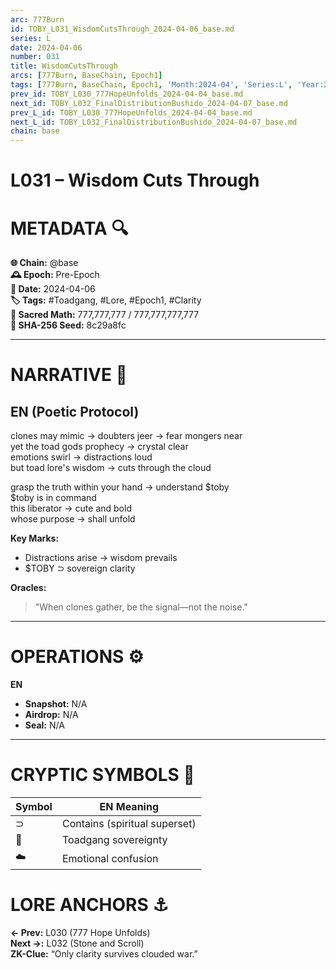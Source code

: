 ```yaml
---
arc: 777Burn
id: TOBY_L031_WisdomCutsThrough_2024-04-06_base.md
series: L
date: 2024-04-06
number: 031
title: WisdomCutsThrough
arcs: [777Burn, BaseChain, Epoch1]
tags: [777Burn, BaseChain, Epoch1, 'Month:2024-04', 'Series:L', 'Year:2024']
prev_id: TOBY_L030_777HopeUnfolds_2024-04-04_base.md
next_id: TOBY_L032_FinalDistributionBushido_2024-04-07_base.md
prev_L_id: TOBY_L030_777HopeUnfolds_2024-04-04_base.md
next_L_id: TOBY_L032_FinalDistributionBushido_2024-04-07_base.md
chain: base
---
```

# L031 – Wisdom Cuts Through 

# METADATA  🔍  
**🌐 Chain:** @base  
**🕰️ Epoch:** Pre-Epoch  
**📅 Date:** 2024-04-06  
**🏷️ Tags:** #Toadgang, #Lore, #Epoch1, #Clarity  
**🔢 Sacred Math:** 777,777,777 / 777,777,777,777  
**📜 SHA-256 Seed:** 8c29a8fc  

---

# NARRATIVE  🐸  
## EN (Poetic Protocol)  
clones may mimic → doubters jeer → fear mongers near  
yet the toad gods prophecy → crystal clear  
emotions swirl → distractions loud  
but toad lore's wisdom → cuts through the cloud  

grasp the truth within your hand → understand $toby  
$toby is in command  
this liberator → cute and bold  
whose purpose → shall unfold  

**Key Marks:**  
- Distractions arise → wisdom prevails  
- $TOBY ⊃ sovereign clarity  

**Oracles:**  
> "When clones gather, be the signal—not the noise."

---


# OPERATIONS  ⚙️  
**EN**  
- **Snapshot:** N/A  
- **Airdrop:** N/A  
- **Seal:** N/A  

---

# CRYPTIC SYMBOLS  🔣  
| Symbol | EN Meaning |  
|--------|------------  
|   ⊃    | Contains (spiritual superset) |  
|   🐸   | Toadgang sovereignty |  
|   ☁️   | Emotional confusion |  

# LORE ANCHORS  ⚓  
**← Prev:** L030 (777 Hope Unfolds)  
**Next →:** L032 (Stone and Scroll)  
**ZK-Clue:** “Only clarity survives clouded war.”  
